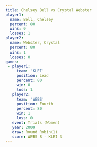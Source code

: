 ```yaml
---
title: Chelsey Bell vs Crystal Webster
player1:                
  name: Bell, Chelsey   
  percent: 80           
  wins: 0               
  losses: 1             
player2:                
  name: Webster, Crystal
  percent: 80           
  wins: 1               
  losses: 0             
games:
 - player1:        
     team: 'KLEI'  
     position: Lead
     percent: 80   
     win: 0        
     loss: 1       
   player2:          
     team: 'WEBS'    
     position: Fourth
     percent: 80     
     win: 1          
     loss: 0         
   event: Trials (Women) 
   year: 2009            
   draw: Round Robin(1)  
   score: WEBS 8 - KLEI 3
---
```


